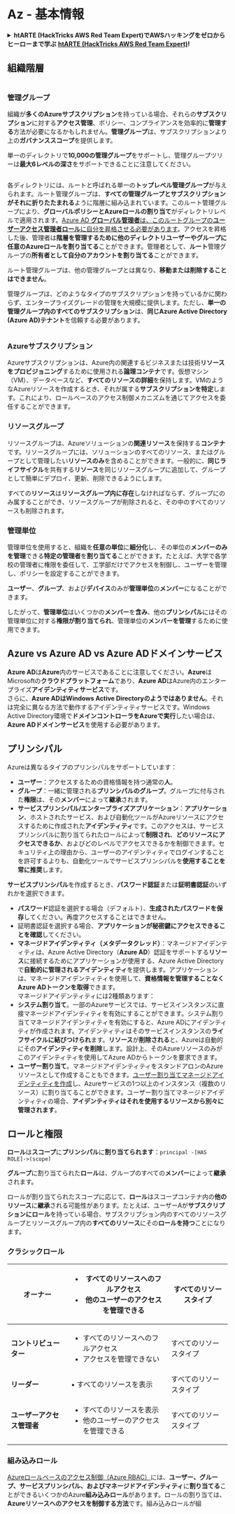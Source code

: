 # Az - 基本情報

<details>

<summary><strong>htARTE (HackTricks AWS Red Team Expert)でAWSハッキングをゼロからヒーローまで学ぶ</strong> <a href="https://training.hacktricks.xyz/courses/arte"><strong>htARTE (HackTricks AWS Red Team Expert)</strong></a><strong>!</strong></summary>

HackTricksをサポートする他の方法:

* **HackTricksにあなたの会社を広告したい**、または**HackTricksをPDFでダウンロードしたい**場合は、[**サブスクリプションプラン**](https://github.com/sponsors/carlospolop)をチェックしてください。
* [**公式PEASS & HackTricksグッズ**](https://peass.creator-spring.com)を入手する
* [**The PEASS Family**](https://opensea.io/collection/the-peass-family)を発見する、私たちの独占的な[**NFTs**](https://opensea.io/collection/the-peass-family)のコレクション
* 💬 [**Discordグループ**](https://discord.gg/hRep4RUj7f)に**参加する**か、[**telegramグループ**](https://t.me/peass)に参加するか、**Twitter** 🐦 [**@carlospolopm**](https://twitter.com/carlospolopm)を**フォローする**。
* **HackTricks**のPRを提出して、あなたのハッキングのコツを共有する [**HackTricks**](https://github.com/carlospolop/hacktricks) と [**HackTricks Cloud**](https://github.com/carlospolop/hacktricks-cloud) githubリポジトリ。

</details>

## 組織階層

<figure><img src="../../.gitbook/assets/image (62).png" alt=""><figcaption></figcaption></figure>

### 管理グループ

組織が**多くのAzureサブスクリプション**を持っている場合、それらの**サブスクリプション**に対する**アクセス管理**、ポリシー、コンプライアンスを効率的に**管理する**方法が必要になるかもしれません。**管理グループ**は、サブスクリプションより上の**ガバナンススコープ**を提供します。

単一のディレクトリで**10,000の管理グループ**をサポートし、管理グループツリーは**最大6レベルの深さ**をサポートできることに注意してください。

<figure><img src="../../.gitbook/assets/image (76).png" alt=""><figcaption></figcaption></figure>

各ディレクトリには、ルートと呼ばれる単一の**トップレベル管理グループ**が与えられます。ルート管理グループは、**すべての管理グループとサブスクリプションがそれに折りたたまれる**ように階層に組み込まれています。このルート管理グループにより、**グローバルポリシーとAzureロールの割り当て**がディレクトリレベルで適用されます。[Azure AD **グローバル管理者**は、このルートグループの**ユーザーアクセス管理者ロール**に自分を昇格させる必要があります](https://learn.microsoft.com/en-us/azure/role-based-access-control/elevate-access-global-admin)。アクセスを昇格した後、管理者は**階層を管理するために他のディレクトリユーザーやグループに任意のAzureロールを割り当てる**ことができます。管理者として、**ルート**管理グループの**所有者として自分のアカウントを割り当てる**ことができます。

ルート管理グループは、他の管理グループとは異なり、**移動または削除することはできません**。

管理グループは、どのようなタイプのサブスクリプションを持っているかに関わらず、エンタープライズグレードの管理を大規模に提供します。ただし、**単一の管理グループ内のすべてのサブスクリプション**は、**同じAzure Active Directory (Azure AD)テナント**を信頼する必要があります。

<figure><img src="../../.gitbook/assets/image (1) (1) (3) (1).png" alt=""><figcaption></figcaption></figure>

### Azureサブスクリプション

Azureサブスクリプションは、Azure内の関連するビジネスまたは技術**リソースをプロビジョニング**するために使用される**論理コンテナ**です。仮想マシン（VM）、データベースなど、**すべてのリソースの詳細**を保持します。VMのようなAzureリソースを作成するとき、それが属する**サブスクリプションを特定**します。これにより、ロールベースのアクセス制御メカニズムを通じてアクセスを委任することができます。

### リソースグループ

リソースグループは、Azureソリューションの**関連リソース**を保持する**コンテナ**です。リソースグループには、ソリューションのすべてのリソース、またはグループとして管理したい**リソースのみ**を含めることができます。一般的に、**同じライフサイクル**を共有する**リソース**を同じリソースグループに追加して、グループとして簡単にデプロイ、更新、削除できるようにします。

すべての**リソース**は**リソースグループ内に存在**しなければならず、グループにのみ属することができ、リソースグループが削除されると、その中のすべてのリソースも削除されます。

### 管理単位

管理単位を使用すると、組織を**任意の単位**に**細分化**し、その単位の**メンバーのみを管理**できる**特定の管理者**を**割り当てる**ことができます。たとえば、大学で各学校の管理者に権限を委任して、工学部だけでアクセスを制御し、ユーザーを管理し、ポリシーを設定することができます。

**ユーザー**、**グループ**、および**デバイス**のみが**管理単位**の**メンバー**になることができます。

したがって、**管理単位**はいくつかの**メンバー**を**含み**、他の**プリンシパル**にはその管理単位に対する**権限が割り当てられ**、管理単位の**メンバーを管理**するために使用できます。

## Azure vs Azure AD vs Azure ADドメインサービス

**Azure AD**は**Azure**内のサービスであることに注意してください。**Azure**はMicrosoftの**クラウドプラットフォーム**であり、**Azure AD**はAzure内のエンタープライズ**アイデンティティサービス**です。\
さらに、**Azure ADはWindows Active Directoryのようではありません**。それは完全に異なる方法で動作するアイデンティティサービスです。Windows Active Directory環境で**ドメインコントローラをAzureで実行**したい場合は、**Azure ADドメインサービス**を使用する必要があります。

## プリンシパル

Azureは異なるタイプのプリンシパルをサポートしています：

* **ユーザー**：アクセスするための資格情報を持つ通常の**人**。
* **グループ**：一緒に管理される**プリンシパルのグループ**。グループに付与された**権限**は、その**メンバー**によって**継承**されます。
*   **サービスプリンシパル/エンタープライズアプリケーション**：**アプリケーション**、ホストされたサービス、および自動化ツールがAzureリソースにアクセスするために作成された**アイデンティティ**です。このアクセスは、サービスプリンシパルに割り当てられたロールによって**制限され**、**どのリソースにアクセスできるか**、およびどのレベルでアクセスできるかを制御できます。セキュリティ上の理由から、ユーザーのアイデンティティでログインすることを許可するよりも、自動化ツールでサービスプリンシパルを**使用することを常に推奨**します。

**サービスプリンシパル**を作成するとき、**パスワード認証**または**証明書認証**のいずれかを選択できます。

* **パスワード**認証を選択する場合（デフォルト）、**生成されたパスワードを保存**してください。再度アクセスすることはできません。
* 証明書認証を選択する場合、**アプリケーションが秘密鍵にアクセスできることを確認**してください。
* **マネージドアイデンティティ（メタデータクレッド）**：マネージドアイデンティティは、Azure Active Directory（**Azure AD**）認証をサポートする**リソース**に接続するためにアプリケーションが使用する、Azure Active Directoryで**自動的に管理されるアイデンティティ**を提供します。アプリケーションは、マネージドアイデンティティを使用して、**資格情報を管理することなくAzure ADトークンを取得**できます。\
マネージドアイデンティティには2種類あります：
* **システム割り当て**。一部のAzureサービスでは、サービスインスタンスに直接マネージドアイデンティティを有効にすることができます。システム割り当てマネージドアイデンティティを有効にすると、Azure ADにアイデンティティが作成されます。アイデンティティはそのサービスインスタンスの**ライフサイクルに結びつけられ**ます。**リソース**が**削除される**と、Azureは自動的にその**アイデンティティを削除**します。設計上、そのAzureリソースのみがこのアイデンティティを使用してAzure ADからトークンを要求できます。
* **ユーザー割り当て**。マネージドアイデンティティをスタンドアロンのAzureリソースとして作成することもできます。[ユーザー割り当てマネージドアイデンティティを作成](https://learn.microsoft.com/en-us/azure/active-directory/managed-identities-azure-resources/how-to-manage-ua-identity-portal)し、Azureサービスの1つ以上のインスタンス（複数のリソース）に割り当てることができます。ユーザー割り当てマネージドアイデンティティの場合、**アイデンティティはそれを使用するリソースから別々に管理されます**。

## ロールと権限

**ロール**は**スコープ**に**プリンシパル**に**割り当てられます**：`principal -[HAS ROLE]->(scope)`

**グループ**に割り当てられた**ロール**は、グループのすべての**メンバー**によって**継承**されます。

ロールが割り当てられたスコープに応じて、**ロール**はスコープコンテナ内の**他のリソース**に**継承**される可能性があります。たとえば、ユーザーAが**サブスクリプションにロール**を持っている場合、サブスクリプション内のすべてのリソースグループとリソースグループ内の**すべてのリソース**にその**ロールを持つ**ことになります。

### **クラシックロール**

| **オーナー**                     | <ul><li>すべてのリソースへのフルアクセス</li><li>他のユーザーのアクセスを管理できる</li></ul> | すべてのリソースタイプ |
| ----------------------------- | ---------------------------------------------------------------------------------------- | ------------------ |
| **コントリビューター**               | <ul><li>すべてのリソースへのフルアクセス</li><li>アクセスを管理できない</li></ul>              | すべてのリソースタイプ |
| **リーダー**                    | • すべてのリソースを表示                                                                   | すべてのリソースタイプ |
| **ユーザーアクセス管理者** | <ul><li>すべてのリソースを表示</li><li>他のユーザーのアクセスを管理できる</li></ul>           | すべてのリソースタイプ |

### 組み込みロール

[Azureロールベースのアクセス制御（Azure RBAC）](https://learn.microsoft.com/en-us/azure/role-based-access-control/overview)には、**ユーザー、グループ、サービスプリンシパル、およびマネージドアイデンティティ**に**割り当てる**ことができるいくつかのAzure**組み込みロール**があります。ロールの割り当ては、**Azureリソースへのアクセスを制御する方法**です。組み込みロールが組
